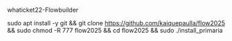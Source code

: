 whaticket22-Flowbuilder

sudo apt install -y git && git clone https://github.com/kaiquepaulla/flow2025 && sudo chmod -R 777 flow2025 && cd flow2025 && sudo ./install_primaria
